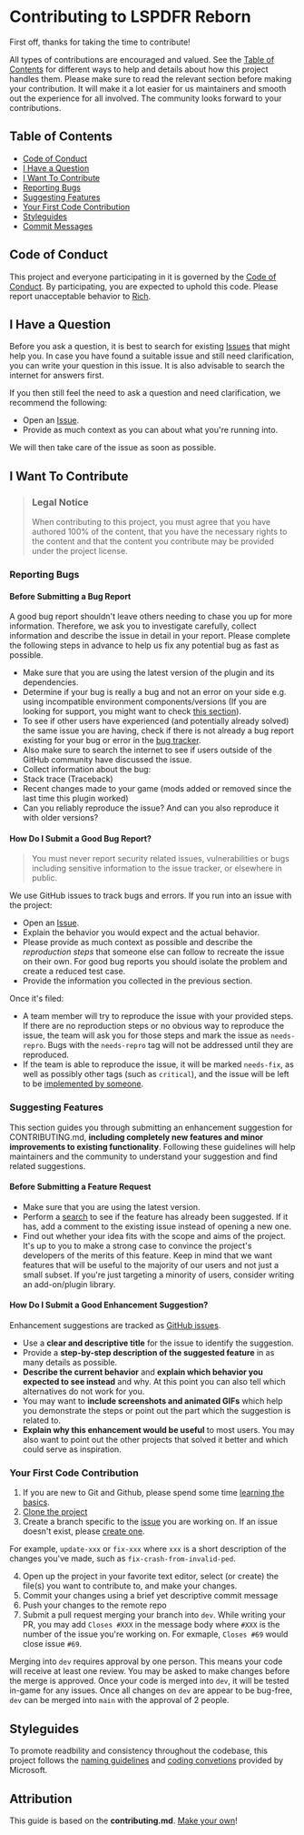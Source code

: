# Contributing to LSPDFR Reborn

First off, thanks for taking the time to contribute! 

All types of contributions are encouraged and valued. See the [Table of Contents](#table-of-contents) for different ways to help and details about how this project handles them. Please make sure to read the relevant section before making your contribution. It will make it a lot easier for us maintainers and smooth out the experience for all involved. The community looks forward to your contributions. 


## Table of Contents

- [Code of Conduct](#code-of-conduct)
- [I Have a Question](#i-have-a-question)
- [I Want To Contribute](#i-want-to-contribute)
- [Reporting Bugs](#reporting-bugs)
- [Suggesting Features](#suggesting-features)
- [Your First Code Contribution](#your-first-code-contribution)
- [Styleguides](#styleguides)
- [Commit Messages](#commit-messages)


## Code of Conduct

This project and everyone participating in it is governed by the
[Code of Conduct](CODE_OF_CONDUCT.md).
By participating, you are expected to uphold this code. Please report unacceptable behavior
to [Rich](https://github.com/Rich-Dunne).


## I Have a Question

Before you ask a question, it is best to search for existing [Issues](/issues) that might help you. In case you have found a suitable issue and still need clarification, you can write your question in this issue. It is also advisable to search the internet for answers first.

If you then still feel the need to ask a question and need clarification, we recommend the following:

- Open an [Issue](/issues/new).
- Provide as much context as you can about what you're running into.

We will then take care of the issue as soon as possible.


## I Want To Contribute

> ### Legal Notice 
> When contributing to this project, you must agree that you have authored 100% of the content, that you have the necessary rights to the content and that the content you contribute may be provided under the project license.

### Reporting Bugs


#### Before Submitting a Bug Report

A good bug report shouldn't leave others needing to chase you up for more information. Therefore, we ask you to investigate carefully, collect information and describe the issue in detail in your report. Please complete the following steps in advance to help us fix any potential bug as fast as possible.

- Make sure that you are using the latest version of the plugin and its dependencies.
- Determine if your bug is really a bug and not an error on your side e.g. using incompatible environment components/versions (If you are looking for support, you might want to check [this section](#i-have-a-question)).
- To see if other users have experienced (and potentially already solved) the same issue you are having, check if there is not already a bug report existing for your bug or error in the [bug tracker](https://github.com/Rich-Dunne/LSPDFR-Reborn/labels/bug).
- Also make sure to search the internet to see if users outside of the GitHub community have discussed the issue.
- Collect information about the bug:
- Stack trace (Traceback)
- Recent changes made to your game (mods added or removed since the last time this plugin worked)
- Can you reliably reproduce the issue? And can you also reproduce it with older versions?


#### How Do I Submit a Good Bug Report?

> You must never report security related issues, vulnerabilities or bugs including sensitive information to the issue tracker, or elsewhere in public.


We use GitHub issues to track bugs and errors. If you run into an issue with the project:

- Open an [Issue](/issues/new).
- Explain the behavior you would expect and the actual behavior.
- Please provide as much context as possible and describe the *reproduction steps* that someone else can follow to recreate the issue on their own. For good bug reports you should isolate the problem and create a reduced test case.
- Provide the information you collected in the previous section.

Once it's filed:

- A team member will try to reproduce the issue with your provided steps. If there are no reproduction steps or no obvious way to reproduce the issue, the team will ask you for those steps and mark the issue as `needs-repro`. Bugs with the `needs-repro` tag will not be addressed until they are reproduced.
- If the team is able to reproduce the issue, it will be marked `needs-fix`, as well as possibly other tags (such as `critical`), and the issue will be left to be [implemented by someone](#your-first-code-contribution).


### Suggesting Features

This section guides you through submitting an enhancement suggestion for CONTRIBUTING.md, **including completely new features and minor improvements to existing functionality**. Following these guidelines will help maintainers and the community to understand your suggestion and find related suggestions.


#### Before Submitting a Feature Request

- Make sure that you are using the latest version.
- Perform a [search](/issues) to see if the feature has already been suggested. If it has, add a comment to the existing issue instead of opening a new one.
- Find out whether your idea fits with the scope and aims of the project. It's up to you to make a strong case to convince the project's developers of the merits of this feature. Keep in mind that we want features that will be useful to the majority of our users and not just a small subset. If you're just targeting a minority of users, consider writing an add-on/plugin library.


#### How Do I Submit a Good Enhancement Suggestion?

Enhancement suggestions are tracked as [GitHub issues](/issues).

- Use a **clear and descriptive title** for the issue to identify the suggestion.
- Provide a **step-by-step description of the suggested feature** in as many details as possible.
- **Describe the current behavior** and **explain which behavior you expected to see instead** and why. At this point you can also tell which alternatives do not work for you.
- You may want to **include screenshots and animated GIFs** which help you demonstrate the steps or point out the part which the suggestion is related to.
- **Explain why this enhancement would be useful** to most users. You may also want to point out the other projects that solved it better and which could serve as inspiration.



### Your First Code Contribution

1. If you are new to Git and Github, please spend some time [learning the basics](https://www.freecodecamp.org/news/git-and-github-for-beginners/).
2. [Clone the project](https://help.github.com/en/articles/cloning-a-repository)
3. Create a branch specific to the [issue](/issues) you are working on.  If an issue doesn't exist, please [create one](/issues/new).

For example, `update-xxx` or `fix-xxx` where `xxx` is a short description of the changes you've made, such as `fix-crash-from-invalid-ped`.

4. Open up the project in your favorite text editor, select (or create) the file(s) you want to contribute to, and make your changes.
5. Commit your changes using a brief yet descriptive commit message
6. Push your changes to the remote repo
7. Submit a pull request merging your branch into `dev`.  While writing your PR, you may add `Closes #XXX` in the message body where `#XXX` is the number of the issue you're working on.  For exmaple, `Closes #69` would close issue `#69`.

Merging into `dev` requires approval by one person.  This means your code will receive at least one review.  You may be asked to make changes before the merge is approved.  Once your code is merged into `dev`, it will be tested in-game for any issues.  Once all changes on `dev` are appear to be bug-free, `dev` can be merged into `main` with the approval of 2 people.

## Styleguides
To promote readbility and consistency throughout the codebase, this project follows the [naming guidelines](https://learn.microsoft.com/en-us/dotnet/standard/design-guidelines/naming-guidelines) and [coding convetions](https://learn.microsoft.com/en-us/dotnet/csharp/fundamentals/coding-style/coding-conventions) provided by Microsoft.


## Attribution
This guide is based on the **contributing.md**. [Make your own](https://contributing.md/)!
